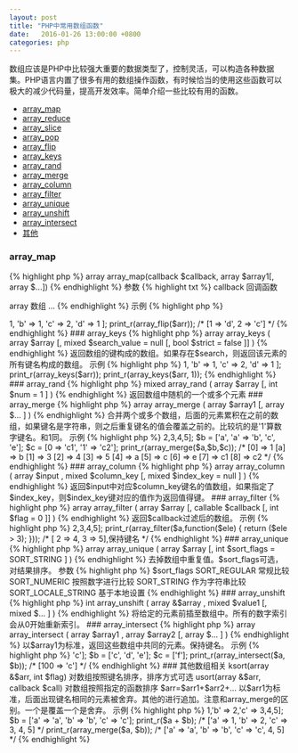 ```yaml
---
layout: post
title: "PHP中常用数组函数"
date:   2016-01-26 13:00:00 +0800
categories: php
---
```

数组应该是PHP中比较强大重要的数据类型了，控制灵活，可以构造各种数据集。PHP语言内置了很多有用的数组操作函数，有时候恰当的使用这些函数可以极大的减少代码量，提高开发效率。简单介绍一些比较有用的函数。

* [array_map](#arraymap)
* [array_reduce](#arrayreduce)
* [array_slice](#arrayslice)
* [array_pop](#arraypop)
* [array_flip](#arrayflip)
* [array_keys](#arraykeys)
* [array_rand](#arrayrand)
* [array_merge](#arraymerge)
* [array_column](#arraycolumn)
* [array_filter](#arrayfilter)
* [array_unique](#arrayunique)
* [array_unshift](#arrayunshift)
* [array_intersect](#arrayintersect)
* [其他](#section)

### array_map

{% highlight php %}
array array_map(callback $callback, array $array1[, array $...])
{% endhighlight %}
参数
{% highlight txt %}
callback
回调函数

array
数组
...
{% endhighlight %}
示例
{% highlight php %}
<?php
$arr = ['i', 'love', 'u'];
print_r(array_map(function($ele){
     return strlen($ele);
}, $arr));
/* [1, 4, 1] */
{% endhighlight %}

### array_reduce
{% highlight php %}
mixed array_reduce(array $arr, callback $callback [, mixed $initial])
{% endhighlight %}
该函数，迭代的将回调函数应用于数组中的每一个元素进行计算，最后返回一个单一的值。说到这里还是很迷惑，下面会具体分析。

参数
{% highlight txt %}
array
数组

callback
mixed callback(mixed $carry, mixed $item)
$carry是每次迭代的返回元素，$item是每次进行迭代的当前元素。
这个回调函数十分特别，特别之处在于其每次的返回元素都会作为下次迭代的$carry参数与下次迭代的$item进行计算。有很强的'递归'的感觉。

$initial
作为第一次迭代的$carry参数，如果不存在，则为null
{% endhighlight %}
示例
{% highlight php %}
<?php
$arr = [1,2,3,4,5];
var_dump(array_reduce($arr, function($carrior, $item) {
    $carrior *= $item;
    return $carrior;
})); /* 0; 因为，没有传递$initial参数，所以初始值为NULL，所以结果为 0*1*2*3*4*5=0  */
var_dump(array_reduce($arr, function($carrior, $item) {
    $carrior += $item;
    return $carrior;
}, 1)); /* 16; 1+1+2+3+4+5=16  */
{% endhighlight %}
之所以，将这两个函数放在一起说，是因为涉及到一个挺有意思的东西。函数式编程中有个很重要的思想是map/reduce。map就是对列表中每个元素进行操作，reduce就是对列表中的每个元素进行迭代操作。map/reduce在大数据领域也有很重要的应用，大致思路也是分解合并。

### array_slice
{% highlight php %}
array array_slice(array $array, int $offset[, int $length = NULL [, bool $preserve_keys = false ]])
{% endhighlight %}
截取数组的某一部分返回。$offset为索引，可以为负数。为负数的时候，从后面往前算。
示例
{% highlight php %}
<?php
$arr = [1,2,3,4,5,6]
print_r(array_slice($arr, 1, 3)); /* [2,3,4] */
print_r(array_slice($arr, -2, 1)); /* [4] */
{% endhighlight %}

### array_pop
{% highlight php %}
mixed array_pop ( array &$array )
{% endhighlight %}
返回数组的最后一个元素，这里使用的是引用，所以数组会改变。与之相对应得是array_shift。

### array_flip
{% highlight php %}
array array_flip ( array $array )
{% endhighlight %}
返回键值互换的数组。如果原数组存在相同值，互换后，最后一个相同值对应的键值会覆盖之前的。
示例
{% highlight php %}
<?php
$arr= [
    'a' => 1,
    'b' => 1,
    'c' => 2,
    'd' => 1
];
print_r(array_flip($arr)); /* [1 => 'd', 2 => 'c'] */
{% endhighlight %}

### array_keys
{% highlight php %}
array array_keys ( array $array [, mixed $search_value = null [, bool $strict = false ]] )
{% endhighlight %}
返回数组的键构成的数组。如果存在$search，则返回该元素的所有键名构成的数组。
示例
{% highlight php %}
<?php
$arr= [
    'a' => 1,
    'b' => 1,
    'c' => 2,
    'd' => 1
];
print_r(array_keys($arr));
print_r(array_keys($arr, 1));
{% endhighlight %}

### array_rand
{% highlight php %}
mixed array_rand ( array $array [, int $num = 1 ] )
{% endhighlight %}
返回数组中随机的一个或多个元素

### array_merge
{% highlight php %}
array array_merge ( array $array1 [, array $... ] )
{% endhighlight %}
合并两个或多个数组，后面的元素累积在之前的数组，如果键名是字符串，则之后重复键名的值会覆盖之前的。比较坑的是'1'算数字键名。和1同。
示例
{% highlight php %}
<?php
$a = [1, 'a' => 2,3,4,5];
$b = ['a', 'a' => 'b', 'c', 'e'];
$c = [0 => 'c1', '1' => 'c2'];
print_r(array_merge($a,$b,$c));
/*
[0] => 1
[a] => b
[1] => 3
[2] => 4
[3] => 5
[4] => a
[5] => c
[6] => e
[7] => c1
[8] => c2
*/
{% endhighlight %}

### array_column
{% highlight php %}
array array_column ( array $input , mixed $column_key [, mixed $index_key = null ] )
{% endhighlight %}
返回$input中对应$column_key键名的值数组，如果指定了$index_key，则$index_key键对应的值作为返回值得键。

### array_filter
{% highlight php %}
array array_filter ( array $array [, callable $callback [, int $flag = 0 ]] )
{% endhighlight %}
返回$callback过滤后的数组。
示例
{% highlight php %}
<?php
$a = [1, 'a' => 2,3,4,5];
print_r(array_filter($a,function($ele) {
    return ($ele > 3);
})); /* [ 2 => 4, 3 => 5],保持键名 */
{% endhighlight %}

### array_unique
{% highlight php %}
array array_unique ( array $array [, int $sort_flags = SORT_STRING ] )
{% endhighlight %}
去掉数组中重复值。$sort_flags可选，对结果排序。
参数
{% highlight php %}
$sort_flags
SORT_REGULAR 常规比较
SORT_NUMERIC 按照数字进行比较
SORT_STRING 作为字符串比较
SORT_LOCALE_STRING 基于本地设置
{% endhighlight %}

### array_unshift
{% highlight php %}
int array_unshift ( array &$array , mixed $value1 [, mixed $... ] )
{% endhighlight %}
将给定的元素前插至数组中。所有的数字索引会从0开始重新索引。

### array_intersect
{% highlight php %}
array array_intersect ( array $array1 , array $array2 [, array $... ] )
{% endhighlight %}
以$array1为标准，返回这些数组中共同的元素。保持键名。
示例
{% highlight php %}
<?php
$a = ['a', 'b', 100 => 'c'];
$b = ['c', 'd', 'e'];
$c = ['f'];
print_r(array_intersect($a, $b)); /* [100 => 'c'] */
{% endhighlight %}

### 其他数组相关
ksort(array &$arr, int $flag)
对数组按照键名排序，排序方式可选

usort(array &$arr, callback $call)
对数组按照指定的函数排序

$arr=$arr1+$arr2+...

以$arr1为标准，后面出现键名相同的元素被舍弃。其他的进行追加。注意和array_merge的区别。一个是覆盖一个是舍弃。

示例
{% highlight php %}
<?php
$a = ['a' => 1,'b' => 2,'c' => 3,4,5];
$b = ['a' => 'a', 'b' => 'b', 'c' => 'c'];
print_r($a + $b); /* ['a' => 1, 'b' => 2, 'c' => 3, 4, 5] */
print_r(array_merge($a, $b)); /* ['a' => 'a', 'b' => 'b', 'c' => 'c', 4, 5] */
{% endhighlight %}
